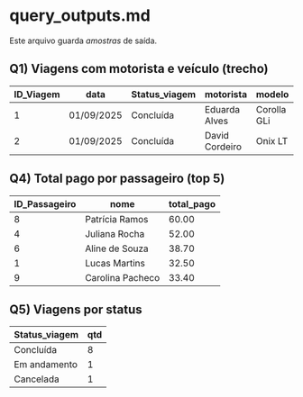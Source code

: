 # query_outputs.md
Este arquivo guarda *amostras* de saída.

## Q1) Viagens com motorista e veículo (trecho)
| ID_Viagem | data       | Status_viagem | motorista         | modelo       | placa   |
|-----------|------------|---------------|------------------|--------------|---------|
| 1         | 01/09/2025 | Concluída     | Eduarda Alves    | Corolla GLi  | RQA2D34 |
| 2         | 01/09/2025 | Concluída     | David Cordeiro   | Onix LT      | PKL8F12 |

## Q4) Total pago por passageiro (top 5)
| ID_Passageiro | nome            | total_pago |
|---------------|-----------------|------------|
| 8             | Patrícia Ramos  | 60.00      |
| 4             | Juliana Rocha   | 52.00      |
| 6             | Aline de Souza  | 38.70      |
| 1             | Lucas Martins   | 32.50      |
| 9             | Carolina Pacheco| 33.40      |

## Q5) Viagens por status
| Status_viagem | qtd |
|---------------|-----|
| Concluída     | 8   |
| Em andamento  | 1   |
| Cancelada     | 1   |